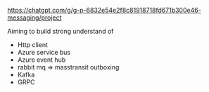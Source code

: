 https://chatgpt.com/g/g-p-6832e54e2f8c81918718fd671b300e46-messaging/project

Aiming to build strong understand of 
- Http client
- Azure service bus
- Azure event hub
- rabbit mq => masstransit outboxing
- Kafka
- GRPC
